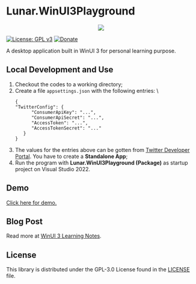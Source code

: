 # Lunar.WinUI3Playground

<div align="center">
    <img src="https://gclstorage.blob.core.windows.net/images/Lunar.WinUI3Playground-banner.png" />
</div>

[![License: GPL v3](https://img.shields.io/badge/License-GPLv3-blue.svg)](https://www.gnu.org/licenses/gpl-3.0)
[![Donate](https://img.shields.io/badge/$-donate-ff69b4.svg)](https://www.buymeacoffee.com/chunlin)

A desktop application built in WinUI 3 for personal learning purpose.

## Local Development and Use ##
1. Checkout the codes to a working directory;
2. Create a file `appsettings.json` with the following entries: \
   ```
   {
   "TwitterConfig": {
         "ConsumerApiKey": "...",
         "ConsumerApiSecret": "...",
         "AccessToken": "...",
         "AccessTokenSecret": "..."
      }
   }
   ```
3. The values for the entries above can be gotten from [Twitter Developer Portal](https://developer.twitter.com/en/portal/projects-and-apps). You have to create a **Standalone App**;
4. Run the program with **Lunar.WinUI3Playground (Package)** as startup project on Visual Studio 2022.

## Demo ##

[Click here for demo.](https://gclstorage.blob.core.windows.net/images/Lunar.WinUI3Playground-animation.gif)

## Blog Post ##

Read more at [WinUI 3 Learning Notes](https://cuteprogramming.wordpress.com/2022/01/31/winui-3-learning-notes/).

## License ##

This library is distributed under the GPL-3.0 License found in the [LICENSE](./LICENSE) file.
